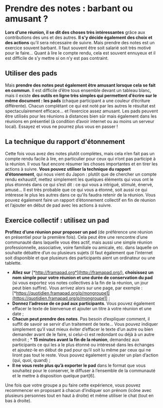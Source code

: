 # Prendre des notes : barbant ou amusant ?

**Lors d’une réunion, il se dit des choses très intéressantes** grâce aux contributions des uns et des autres. 
**Il s’y décide également des choix et des actions** qu’il sera nécessaire de suivre. Mais prendre des notes est un exercice souvent barbant. Il faut souvent être soit salarié soit très motivé pour le faire... Quant à lire le compte rendu, cela est souvent ennuyeux et il est difficile de s’y mettre si on n’y est pas contraint.

## Utiliser des pads

Mais **prendre des notes peut également être amusant lorsque cela se fait en commun**. Il est difficile d’être tous ensemble devant un tableau blanc, mais il existe **des outils en ligne très simples qui permettent d’écrire sur le même document : les pads** (chaque participant a une couleur d’écriture différente). Chacun complétant ce qui est noté par les autres le résultat est spectaculairement efficace… et l’exercice assez amusant. Les pads peuvent être utilisés pour les réunions à distances bien sûr mais également dans les réunions en présentiel (à condition d’avoir internet ou au moins un serveur local). Essayez et vous ne pourrez plus vous en passer !

## La technique du rapport d'étonnement

Cette fois vous avez des notes plutôt complètes, mais cela n’en fait pas un compte rendu facile à lire, en particulier pour ceux qui n’ont pas participé à la réunion. Il vous faut encore résumer les choses importantes et en tirer les actions à suivre. **Vous pouvez utiliser la technique du rapport d’étonnement**, qui nous vient du Japon : plutôt que de chercher un compte rendu exhaustif, mettez simplement les quelques éléments qui vous ont le plus étonnés dans ce qui s’est dit : ce qui vous a intrigué, stimulé, énervé, amusé… Il est très probable que ce qui vous a étonné, soit aussi ce qui intéresse le plus les autres dans ce qu’ils faudra retenir de la réunion. Vous pouvez également faire un rapport d’étonnement collectif en fin de réunion et l’ajouter en début de pad avec les actions à suivre.

## Exercice collectif : utilisez un pad

**Profitez d’une réunion pour proposer un pad** (de préférence une réunion en présentiel pour la première fois). Cela peut être une rencontre d’une communauté dans laquelle vous êtes actif, mais aussi une simple réunion professionnelle, associative, voire familiale ou amicale, etc. dans laquelle on souhaite débattre d’un ou plusieurs sujets (il faut également que l’internet soit disponible et que plusieurs des participants aient un ordinateur ou une tablette.
* **Allez sur** [*http://framapad.org*](http://framapad.org/), **choisissez un nom simple pour votre réunion et une durée de conservation du pad** (si vous exportez vos notes collectives à la fin de la réunion, un jour peut bien suffire). Vous arrivez alors sur une page, par exemple : [*https://quotidien.framapad.org/p/mongroupe1](https://quotidien.framapad.org/p/mongroupe1) ;  
* **Donnez l’adresse de ce pad aux participants**. Vous pouvez également effacer le texte de bienvenue et ajouter un titre à votre réunion et une date ;
* **Chacun peut prendre des notes**. Pas besoin d’expliquer comment, il suffit de savoir se servir d’un traitement de texte… Vous pouvez indiquer simplement qu’il vaut mieux éviter d’effacer le texte d’un autre ou bien demander avant de le faire, si celui-ci est redondant ou déjà à un autre endroit ;                                                                                               * **15 minutes avant la fin de la réunion**, demandez aux participants ce qui les a le plus étonné ou intéressé dans les échanges et ajoutez-le en début de pad pour qu’il soit lu même par ceux qui ne liront pas tout le reste. Vous pouvez également y ajouter un plan d’action (qui, quoi, quand) ;
* **Il ne vous reste plus qu’à exporter le pad** dans le format que vous souhaitez pour le conserver, le diffuser à l’ensemble de la communauté et le mettre à disposition quelque part[6].

Une fois que votre groupe a pu faire cette expérience, vous pouvez recommencer en proposant à chacun d’indiquer son prénom (icône avec plusieurs personnes tout en haut à droite) et même utiliser le chat (tout en bas à droite).  
